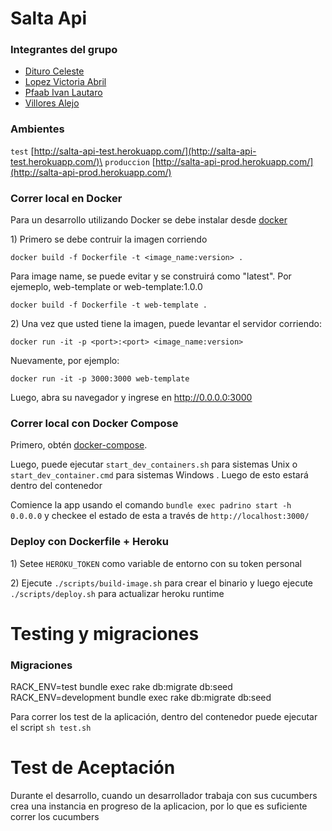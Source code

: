 # Salta Api

### Integrantes del grupo
* [Dituro Celeste](https://gitlab.com/celedituro)
* [Lopez Victoria Abril](https://gitlab.com/vickyylopezz)
* [Pfaab Ivan Lautaro](https://gitlab.com/ipfaab)
* [Villores Alejo](https://gitlab.com/alejovillores)


### Ambientes
`test` [http://salta-api-test.herokuapp.com/](http://salta-api-test.herokuapp.com/)\
`produccion` [http://salta-api-prod.herokuapp.com/](http://salta-api-prod.herokuapp.com/)


### Correr local en Docker

Para un desarrollo utilizando Docker se debe instalar desde 
[docker](https://docs.docker.com/get-docker/)

1\) Primero se debe contruir la imagen corriendo

`docker build -f Dockerfile -t <image_name:version> .`

Para image name, se puede evitar y se construirá como "latest".
Por ejemeplo, web-template or web-template:1.0.0

`docker build -f Dockerfile -t web-template .`

2\) Una vez que usted tiene la imagen, puede levantar el servidor corriendo:

`docker run -it -p <port>:<port> <image_name:version>`

Nuevamente, por ejemplo:

`docker run -it -p 3000:3000 web-template`

Luego, abra su navegador y ingrese en http://0.0.0.0:3000

### Correr local con Docker Compose

Primero, obtén [docker-compose](https://docs.docker.com/compose/install/).

Luego, puede ejecutar `start_dev_containers.sh` para sistemas Unix o `start_dev_container.cmd` para sistemas Windows . Luego de esto estará dentro del contenedor

Comience la app usando el comando `bundle exec padrino start -h 0.0.0.0` y checkee el estado de esta a través de `http://localhost:3000/`

### Deploy con Dockerfile + Heroku

1\) Setee `HEROKU_TOKEN` como variable de entorno con su token personal

2\) Ejecute `./scripts/build-image.sh` para crear el binario y luego ejecute `./scripts/deploy.sh` para actualizar heroku runtime


# Testing y migraciones

### Migraciones

RACK_ENV=test bundle exec rake db:migrate db:seed\
RACK_ENV=development bundle exec rake db:migrate db:seed



Para correr los test de la aplicación, dentro del contenedor puede ejecutar el script `sh test.sh`

# Test de Aceptación

Durante el desarrollo, cuando un desarrollador trabaja con sus cucumbers crea una instancia en progreso de la aplicacion, por lo que es suficiente correr los cucumbers
